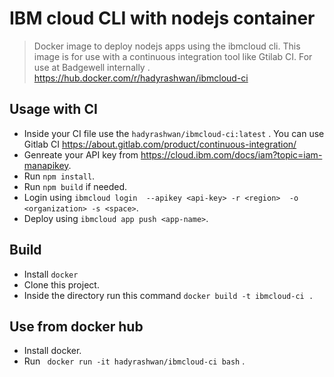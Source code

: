 # IBM cloud CLI with nodejs container

> Docker image to deploy nodejs apps using the ibmcloud cli. This image is for use with a continuous integration tool like Gtilab CI. For use at Badgewell internally . https://hub.docker.com/r/hadyrashwan/ibmcloud-ci


## Usage with CI
* Inside your CI file use the `hadyrashwan/ibmcloud-ci:latest` . You can use Gitlab CI https://about.gitlab.com/product/continuous-integration/
* Genreate your API key from https://cloud.ibm.com/docs/iam?topic=iam-manapikey.
* Run `npm install`.
* Run `npm build` if needed.
* Login using `ibmcloud login  --apikey <api-key> -r <region>  -o <organization> -s <space>`.
* Deploy using `ibmcloud app push <app-name>`.


## Build
* Install `docker`
* Clone this project.
* Inside the directory run this command `docker build -t ibmcloud-ci .`

## Use from docker hub
* Install docker.
* Run ` docker run -it hadyrashwan/ibmcloud-ci bash` .



